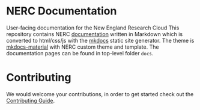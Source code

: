 # NERC Documentation
User-facing documentation for the New England Research Cloud
This repository contains NERC [documentation](https://docs.nerc.mghpcc.org/) written
in Markdown which is converted to html/css/js with the [mkdocs](http://www.mkdocs.org) static site generator. The theme is [mkdocs-material](https://github.com/squidfunk/mkdocs-material) with NERC custom theme and template. The documentation pages can be found in top-level folder `docs`.

# Contributing

We would welcome your contributions, in order to get started check out the [Contributing Guide](https://github.com/nerc-project/nerc-docs/blob/main/CONTRIBUTING.md).